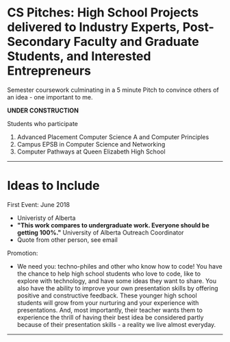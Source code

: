 # CS Pitches: High School Projects delivered to Industry Experts, Post-Secondary Faculty and Graduate Students, and Interested Entrepreneurs
Semester coursework culminating in a 5 minute Pitch to convince others of an idea - one important to me.

**UNDER CONSTRUCTION**

Students who participate
1. Advanced Placement Computer Science A and Computer Principles
2. Campus EPSB in Computer Science and Networking
3. Computer Pathways at Queen Elizabeth High School

---

# Ideas to Include
First Event: June 2018
- Univeristy of Alberta
- **"This work compares to undergraduate work. Everyone should be getting 100%."** University of Alberta Outreach Coordinator
- Quote from other person, see email

Promotion:
- We need you: techno-philes and other who know how to code! You have the chance to help high school students who love to code, like to explore with technology, and have some ideas they want to share. You also have the ability to improve your own presentation skills by offering positive and constructive feedback. These younger high school students will grow from your nurturing and your experience with presentations. And, most importantly, their teacher wants them to experience the thrill of having their best idea be considered partly because of their presentation skills - a reality we live almost everyday.
---

